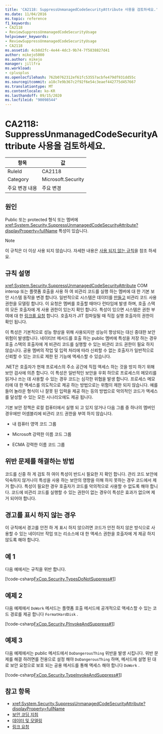```yaml
---
title: 'CA2118: SuppressUnmanagedCodeSecurityAttribute 사용을 검토하세요.'
ms.date: 11/04/2016
ms.topic: reference
f1_keywords:
- CA2118
- ReviewSuppressUnmanagedCodeSecurityUsage
helpviewer_keywords:
- ReviewSuppressUnmanagedCodeSecurityUsage
- CA2118
ms.assetid: 4cb8d2fc-4e44-4dc3-9b74-7f5838827d41
author: mikejo5000
ms.author: mikejo
manager: jillfra
ms.workload:
- cplusplus
ms.openlocfilehash: 762b0762312ef61fc53557acbfe479df931dd55c
ms.sourcegitcommit: a18c7e9b367c2f92f6e54c3eaef442775d457667
ms.translationtype: MT
ms.contentlocale: ko-KR
ms.lasthandoff: 09/15/2020
ms.locfileid: "90098544"
---
```

# <a name="ca2118-review-suppressunmanagedcodesecurityattribute-usage"></a>CA2118: SuppressUnmanagedCodeSecurityAttribute 사용을 검토하세요.

|항목|값|
|-|-|
|RuleId|CA2118|
|Category|Microsoft.Security|
|주요 변경 내용|주요 변경|

## <a name="cause"></a>원인
Public 또는 protected 형식 또는 멤버에 <xref:System.Security.SuppressUnmanagedCodeSecurityAttribute?displayProperty=fullName> 특성이 있습니다.

> [!NOTE]
> 이 규칙은 더 이상 사용 되지 않습니다. 자세한 내용은 [사용 되지 않는 규칙](fxcop-unported-deprecated-rules.md)을 참조 하세요.

## <a name="rule-description"></a>규칙 설명

<xref:System.Security.SuppressUnmanagedCodeSecurityAttribute> COM interop 또는 플랫폼 호출을 사용 하 여 비관리 코드를 실행 하는 멤버에 대 한 기본 보안 시스템 동작을 변경 합니다. 일반적으로 시스템은 데이터를 [만들고](/dotnet/framework/data/index) 비관리 코드 사용 권한을 모델링 합니다. 이 요청은 멤버를 호출할 때마다 런타임에 발생 하며, 호출 스택의 모든 호출자에 게 사용 권한이 있는지 확인 합니다. 특성이 있으면 시스템은 권한 부여에 대 한 [링크를 요청](/dotnet/framework/misc/link-demands) 합니다. 호출자가 JIT 컴파일될 때 직접 실행 호출자의 권한이 확인 됩니다.

이 특성은 기본적으로 성능 향상을 위해 사용되지만 성능이 향상되는 대신 중대한 보안 위험이 발생합니다. 네이티브 메서드를 호출 하는 public 멤버에 특성을 저장 하는 경우 호출 스택의 호출자에 게 비관리 코드를 실행할 수 있는 비관리 코드 권한이 필요 하지 않습니다. 공용 멤버의 작업 및 입력 처리에 따라 신뢰할 수 없는 호출자가 일반적으로 신뢰할 수 있는 코드로 제한 된 기능에 액세스할 수 있습니다.

.NET은 호출자가 현재 프로세스의 주소 공간에 직접 액세스 하는 것을 방지 하기 위해 보안 검사에 의존 합니다. 이 특성은 일반적인 보안을 우회 하므로 프로세스의 메모리를 읽거나 쓰는 데 사용할 수 있는 경우 코드는 심각한 위협을 발생 합니다. 프로세스 메모리에 대 한 액세스를 의도적으로 제공 하는 방법으로는 위험이 제한 되지 않습니다. 예를 들어 놀라운 형식이 나 잘못 된 입력을 제공 하는 등의 방법으로 악의적인 코드가 액세스를 달성할 수 있는 모든 시나리오에도 제공 됩니다.

기본 보안 정책은 로컬 컴퓨터에서 실행 되 고 있지 않거나 다음 그룹 중 하나의 멤버인 경우에만 어셈블리에 비관리 코드 권한을 부여 하지 않습니다.

- 내 컴퓨터 영역 코드 그룹

- Microsoft 강력한 이름 코드 그룹

- ECMA 강력한 이름 코드 그룹

## <a name="how-to-fix-violations"></a>위반 문제를 해결하는 방법

코드를 신중 하 게 검토 하 여이 특성이 반드시 필요한 지 확인 합니다. 관리 코드 보안에 익숙하지 않거나이 특성을 사용 하는 보안의 영향을 이해 하지 못하는 경우 코드에서 제거 합니다. 특성이 필요한 경우 호출자가 코드를 악의적으로 사용할 수 없도록 해야 합니다. 코드에 비관리 코드를 실행할 수 있는 권한이 없는 경우이 특성은 효과가 없으며 제거 되어야 합니다.

## <a name="when-to-suppress-warnings"></a>경고를 표시 하지 않는 경우

이 규칙에서 경고를 안전 하 게 표시 하지 않으려면 코드가 안전 하지 않은 방식으로 사용할 수 있는 네이티브 작업 또는 리소스에 대 한 액세스 권한을 호출자에 게 제공 하지 않도록 해야 합니다.

## <a name="example-1"></a>예 1

다음 예에서는 규칙을 위반 합니다.

[!code-csharp[FxCop.Security.TypesDoNotSuppress#1](../code-quality/codesnippet/CSharp/ca2118-review-suppressunmanagedcodesecurityattribute-usage_1.cs)]

## <a name="example-2"></a>예제 2

다음 예제에서 `DoWork` 메서드는 플랫폼 호출 메서드에 공개적으로 액세스할 수 있는 코드 경로를 제공 합니다 `FormatHardDisk` .

[!code-csharp[FxCop.Security.PInvokeAndSuppress#1](../code-quality/codesnippet/CSharp/ca2118-review-suppressunmanagedcodesecurityattribute-usage_2.cs)]

## <a name="example-3"></a>예제 3

다음 예제에서는 public 메서드에서 `DoDangerousThing` 위반을 발생 시킵니다. 위반 문제를 해결 하려면를 전용으로 설정 해야 `DoDangerousThing` 하며, 메서드에 설명 된 대로 보안 요청으로 보호 되는 공용 메서드를 통해 액세스 해야 합니다 `DoWork` .

[!code-csharp[FxCop.Security.TypeInvokeAndSuppress#1](../code-quality/codesnippet/CSharp/ca2118-review-suppressunmanagedcodesecurityattribute-usage_3.cs)]

## <a name="see-also"></a>참고 항목

- <xref:System.Security.SuppressUnmanagedCodeSecurityAttribute?displayProperty=fullName>
- [보안 코딩 지침](/dotnet/standard/security/secure-coding-guidelines)
- [데이터 및 모델링](/dotnet/framework/data/index)
- [링크 요청](/dotnet/framework/misc/link-demands)
